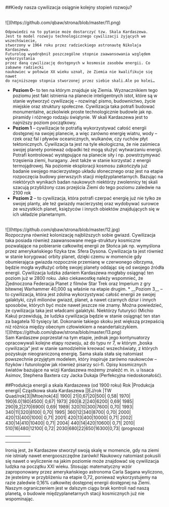 ##Kiedy nasza cywilizacja osiągnie kolejny stopień rozwoju?

</br>
![](https://github.com/qbaw/strona/blob/master/11.png)
</br>

```
Odpowiedzi na to pytanie może dostarczyć tzw. Skala Kardaszewa.
Jest to model rozwoju technologicznego cywilizacji żyjących we wszechświecie,
stworzony w 1964 roku przez radzieckiego astronautę Nikolaja Kardaszewa. 
Futurolog wyodrębnił poszczególne stopnie zaawansowania względem wykorzystania
przez daną cywilizację dostępnych w kosmosie zasobów energii. Co zabawne radziecki
naukowiec w połowie XX wieku uznał, że Ziemia nie kwalifikuje się nawet 
do najniższego stopnia stworzonej przez siebie skali.Ale po kolei…
```
* __Poziom 0__– to ten na którym znajduje się Ziemia. Wyznacznikiem tego poziomu jest fakt istnienia na planecie inteligentnych istot, które są w stanie wytworzyć cywilizację – rozwinąć pismo, budownictwo, życie miejskie oraz struktury społeczne. Cywilizacja taka potrafi budować monumentalne, aczkolwiek proste technologicznie budowle jak np. piramidy i różnego rodzaju świątynie. W skali Kardaszewa jest to najniższy poziom początkowy.
* __Poziom 1__ – cywilizacje te potrafią wykorzystywać całość energii dostępnej na swojej planecie, a więc zarówno energię wiatru, wody – rzek oraz fal i pływów oceanicznych, wulkanów, czy ruchów płyt tektonicznych. Cywilizacja ta jest na tyle ekologiczna, że nie zaśmieca swojej planety ponieważ odpadki też mogą służyć wytwarzaniu energii. Potrafi kontrolować występujące na planecie siły i np. powstrzymywać trzęsienia ziemi, huragany. Jest także w stanie korzystać z energii termojądrowej. Na poziomie eksploracji kosmosu zakończyła już badanie swojego macierzystego układu słonecznego oraz jest na etapie rozpoczęcia budowy pierwszych stacji międzyplanetarnych. Bazując na niektórych wynikach badan naukowych niektórzy zwolennicy tej skali szacują przybliżony czas przejścia Ziemi do tego poziomu zaledwie na 2100 rok
* __Poziom 2__ – to cywilizacja, która potrafi czerpać energię już nie tylko ze swojej planty, ale też gwiazdy macierzystej oraz wydobywać surowce ze wszystkich planet, księżyców i innych obiektów znajdujących się w ich układzie planetarnym.
</br>
![](https://github.com/qbaw/strona/blob/master/12.jpg)
</br>
 Rozpoczyna również kolonizację najbliższych sobie gwiazd. Cywilizacja taka posiada również zaawansowane mega-struktury kosmiczne pozwalające na pobieranie całkowitej energii ze Słońca jak np. wymyślona przez amerykańskiego fizyka tzw. Sfera Dysona. Cywilizacja ta jest również w stanie korygować orbity planet, dzięki czemu w momencie gdy obumierająca gwiazda rozpocznie przemianę w czerwonego olbrzyma, będzie mogła wydłużyć orbitę swojej planety oddając się od swojego źródła energii. Cywilizacja ludzka zdaniem Kardaszewa mogłaby osiągnąć ten poziom już w 2800 roku. Jako ciekawostkę należy wspomnieć, że Zjednoczona Federacja Planet z filmów Star Trek oraz Imperium z gry bitewnej Warhammer 40,000 są właśnie na etapie drugim.
* __Poziom 3__ – to cywilizacja, która jest zdolna wykorzystywać całość energii ze swojej galaktyki, czyli milionów gwiazd, planet, a nawet czarnych dziur i innych sposobów, których być może nawet jeszcze nie znamy. Można powiedzieć, że cywilizacja taka jest władcami galaktyki. Niektórzy futuryści (Michio Kaku) przewidują, że ludzka cywilizacja będzie w stanie osiągnąć ten stan za bagatela 10 tysięcy lat. Dokonanie takiego skoku jest większą przepaścią niż różnica między obecnym człowiekiem a neandertalczykiem.
</br>
![](https://github.com/qbaw/strona/blob/master/13.png)
</br>
Sam Kardaszew poprzestał na tym etapie, jednak jego kontynuatorzy opracowywali kolejne etapy rozwoju, aż do typu nr 7, w którym „boska cywilizacja” jest w stanie samodzielnie kreować wszechświaty, z których pozyskuje nieograniczoną energię. Sama skala stała się natomiast powszechnie przyjętym modelem, który inspiruje zarówno naukowców – fizyków i futurologów jak również pisarzy sci-fi. Opisy kosmicznych światów bazujące na wizji Kardaszewa możemy znaleźć m. in. u Issaca Asimov, Stephena Baxtera czy Jacka Dukaja (Perfekcyjna niedoskonałość).

##Produkcja energii a skala Kardaszewa (od 1900 roku)
Rok	|Produkcja energii|	Cząstkowa skala Kardaszewa
||EJ/rok	|TW	Quad/rok[3]|Mtoe/rok[4]|
1900|	 21|0,67|20|500|	0,58|
1970|	190|6.0|180|4500|	0,67|
1973|	260|8.2|240|6200|	0,69|
1985|	290|9,2|270|6900|	0,69|
1989|	320|10|300|7600|	0,70|
1993|	340|11|320|8100|	0,70|
1995|	360|12|340|8700|	0,70|
2000|	420|13|400|1000|	0,71|
2001|	420|13|400|10000|	0,71|
2002|	430|14|410|10400|	0,71|
2004|	440|14|420|10600|	0,71|
2010|	510|16|480|12100|	0,72|
2030|680|22|650|16300|0,73|
(prognoza)		   			



|   |   |   |   |   |
|---|---|---|---|---|
|   |   |   |   |   |
|   |   |   |   |   |
|   |   |   |   |   |

Ironią jest, że Kardaszew stworzył swoją skalę w momencie, gdy na ziemi nie istniały nawet energooszczędne żarówki! Naukowcy natomiast pokusili się nawet o wyliczenie na jakim poziomie może znajdować się cywilizacja ludzka na początku XXI wieku. Stosując matematyczny wzór zaproponowany przez amerykańskiego astronoma Carla Sagana wyliczono, że jesteśmy w przybliżeniu na etapie 0,72, ponieważ wykorzystujemy na razie zaledwie 0,16% całkowitej dostępnej energii dostępnej na Ziemi. Naszym ograniczeniem jest w dalszym ciągu brak kontroli nad naszą planetą, o budowie międzyplanetarnych stacji kosmicznych już nie wspominając.
